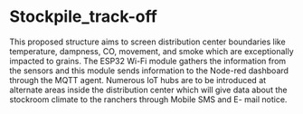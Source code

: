 # Stockpile_track-off
This proposed structure aims to screen distribution center boundaries like temperature, dampness, CO, movement,
and smoke which are exceptionally impacted to grains. The ESP32 Wi-Fi module gathers the
information from the sensors and this module sends information to the Node-red dashboard through
the MQTT agent. Numerous IoT hubs are to be introduced at alternate areas inside the distribution
center which will give data about the stockroom climate to the ranchers through Mobile SMS and E-
mail notice.

